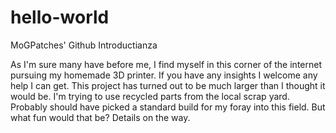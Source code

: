 # hello-world
MoGPatches' Github Introductianza

As I'm sure many have before me, I find myself in this corner of the internet pursuing my homemade 3D printer.  If you have any insights I welcome any help I can get.  This project has turned out to be much larger than I thought it would be.  I'm trying to use recycled parts from the local scrap yard.  Probably should have picked a standard build for my foray into this field.  But what fun would that be?  Details on the way.
